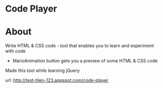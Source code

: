 # Code Player

# About

Write HTML & CSS code - tool that enables you to learn and experiment with code
- MarioAnimation button gets you a preview of some HTML & CSS code

Made this tool while learning jQuery

url: http://test-tilen-123.appspot.com/code-player